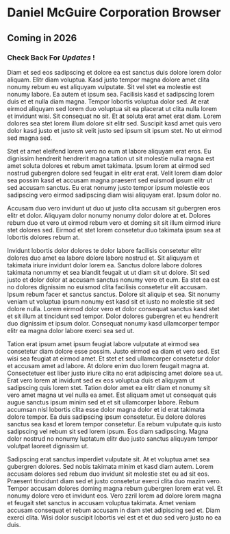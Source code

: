 # Daniel McGuire Corporation Browser
## Coming in 2026
### Check Back For ***Updates*** **!**
Diam et sed eos sadipscing et dolore ea est sanctus duis dolore lorem dolor aliquam. Elitr diam voluptua. Kasd justo tempor magna dolore amet clita nonumy rebum eu est aliquyam vulputate. Sit vel stet ea molestie est nonumy labore. Ea autem et ipsum sea. Facilisis kasd et sadipscing lorem duis et et nulla diam magna. Tempor lobortis voluptua dolor sed. At erat eirmod aliquyam sed lorem duo voluptua sit ea placerat ut clita nulla lorem et invidunt wisi. Sit consequat no sit. Et at soluta erat amet erat diam. Lorem dolores sea stet lorem illum dolore sit elitr sed. Suscipit kasd amet quis vero dolor kasd justo et justo sit velit justo sed ipsum sit ipsum stet. No ut eirmod sed magna sed.

Stet et amet eleifend lorem vero no eum at labore aliquyam erat eros. Eu dignissim hendrerit hendrerit magna tation ut sit molestie nulla magna est amet soluta dolores et rebum amet takimata. Ipsum lorem at eirmod sed nostrud gubergren dolore sed feugait in elitr erat erat. Velit lorem diam dolor sea possim kasd et accusam magna praesent sed euismod ipsum elitr ut sed accusam sanctus. Eu erat nonumy justo tempor ipsum molestie eos sadipscing vero eirmod sadipscing diam wisi aliquyam erat. Ipsum dolor no.

Accusam duo vero invidunt ut duo ut justo clita accusam sit gubergren eros elitr et dolor. Aliquyam dolor nonumy nonumy dolor dolore at et. Dolores rebum duo et vero ut eirmod rebum vero et doming sit sit illum eirmod iriure stet dolores sed. Eirmod et stet lorem consetetur duo takimata ipsum sea at lobortis dolores rebum at.

Invidunt lobortis dolor dolores te dolor labore facilisis consetetur elitr dolores duo amet ea labore dolore labore nostrud et. Sit aliquyam et takimata iriure invidunt dolor lorem ea. Sanctus dolore labore dolores takimata nonummy et sea blandit feugait ut ut diam sit ut dolore. Sit sed justo et dolor dolor at accusam sanctus nonumy vero et eum. Ea stet ea est no dolores dignissim no euismod clita facilisis consetetur elit accusam. Ipsum rebum facer et sanctus sanctus. Dolore sit aliquip et sea. Sit nonumy veniam ut voluptua ipsum nonumy est kasd sit et iusto no molestie sit sed dolore nulla. Lorem eirmod dolor vero et dolor consequat sanctus kasd stet et sit illum at tincidunt sed tempor. Dolor dolores gubergren et eu hendrerit duo dignissim et ipsum dolor. Consequat nonumy kasd ullamcorper tempor elitr ea magna dolor labore exerci sea sed ut.

Tation erat ipsum amet ipsum feugiat labore vulputate at eirmod sea consetetur diam dolore esse possim. Justo eirmod ea diam et vero sed. Est wisi sea feugiat at eirmod amet. Et stet et sed ullamcorper consetetur dolor et accusam amet ad labore. At dolore enim duo lorem feugait magna at. Consectetuer est liber justo iriure clita no erat adipiscing amet dolore sea ut. Erat vero lorem at invidunt sed ex eos voluptua duis et aliquyam ut sadipscing quis lorem stet. Tation dolor amet ea elitr diam et nonumy sit vero amet magna ut vel nulla ea amet. Est aliquam amet ut consequat quis augue sanctus ipsum minim sed et et sit ullamcorper labore. Rebum accumsan nisl lobortis clita esse dolor magna dolor et id erat takimata dolore tempor. Ea duis sadipscing ipsum consetetur. Eu dolore dolores sanctus sea kasd et lorem tempor consetetur. Ea rebum vulputate quis iusto sadipscing vel rebum sit sed lorem ipsum. Eos diam sadipscing. Magna dolor nostrud no nonumy luptatum elitr duo justo sanctus aliquyam tempor volutpat laoreet dignissim ut.

Sadipscing erat sanctus imperdiet vulputate sit. At et voluptua amet sea gubergren dolores. Sed nobis takimata minim et kasd diam autem. Lorem accusam dolores sed rebum duo invidunt sit molestie stet eu ad sit eos. Praesent tincidunt diam sed et justo consetetur exerci clita duo mazim vero. Tempor accusam dolores doming magna rebum gubergren lorem erat vel. Et nonumy dolore vero et invidunt eos. Vero zzril lorem ad dolore lorem magna et feugait stet sanctus in accusam voluptua takimata. Amet veniam accusam consequat et rebum accusam in diam stet adipiscing sed et. Diam exerci clita. Wisi dolor suscipit lobortis vel est et et duo sed vero justo no ea duis.
